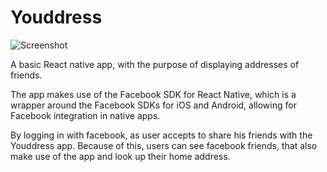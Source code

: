 # Youddress

![Screenshot](https://media.giphy.com/media/26ufaMEjWu8MTKS0E/giphy.gif)

A basic React native app, with the purpose of displaying addresses of friends.

The app makes use of the Facebook SDK for React Native, 
which is a wrapper around the Facebook SDKs for iOS and Android, 
allowing for Facebook integration in native apps. 

By logging in with facebook, as user accepts to share his friends with the Youddress app.
Because of this, users can see facebook friends, that also make use of the app and look up their home address.
